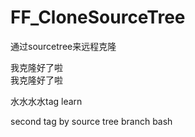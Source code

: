 # FF_CloneSourceTree
通过sourcetree来远程克隆


我克隆好了啦  
我克隆好了啦  

水水水水tag learn

second tag by source tree
branch bash
